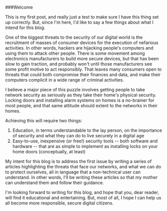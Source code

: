 ###Welcome

This is my first post, and really just a test to make sure I have this thing set up correctly. But, since I'm here, I'd like to say a few things about what I intend for this blog.

One of the biggest threats to the security of our digital world is the recruitment of masses of consumer devices for the execution of nefarious activities. In other words, hackers are hijacking people's computers and using them to attack other people. There is some movement among electronics manufacturers to build more secure devices, but that has been slow to gain traction, and probably won't until those manufacturers see some profit motive to act responsibly. That leaves many consumers open to threats that could both compromise their finances and data, and make their computers complicit in a wide range of criminal activities. 

I believe a major piece of this puzzle involves getting people to take network security as seriously as they take their home's physical security. Locking doors and installing alarm systems on homes is a no-brainer for most people, and that same attitude should extent to the networks in their homes.

Achieving this will require two things:

1. Education, in terms understandable to the lay person, on the importance of security and what they can do to live securely in a digital age
2. Easy-to-use, inexpensive (or free!) security tools -- both software and hardware -- that are as simple to implement as installing locks on your home doors (conceptually, at least)

My intent for this blog is to address the first issue by writing a series of articles highlighting the threats that face our networks, and what we can do to protect ourselves, all in language that a non-technical user can understand. In other words, I'll be writing these articles so that my mother can understand them and follow their guidance.

I'm looking forward to writing for this blog, and hope that you, dear reader, will find it educational and entertaining. But, most of all, I hope I can help us all become more responsible, secure digital citizens.
